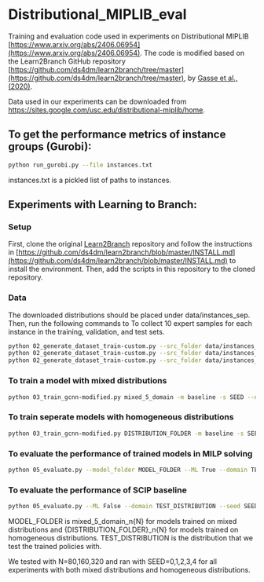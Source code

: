 # Distributional_MIPLIB_eval

Training and evaluation code used in experiments on Distributional MIPLIB [https://www.arxiv.org/abs/2406.06954](https://www.arxiv.org/abs/2406.06954). The code is modified based on the Learn2Branch GitHub repository [https://github.com/ds4dm/learn2branch/tree/master](https://github.com/ds4dm/learn2branch/tree/master), by [Gasse et al., (2020)](https://arxiv.org/abs/1906.01629).

Data used in our experiments can be downloaded from https://sites.google.com/usc.edu/distributional-miplib/home.

## To get the performance metrics of instance groups (Gurobi):
```bash
python run_gurobi.py --file instances.txt
```
instances.txt is a pickled list of paths to instances.

## Experiments with Learning to Branch:
### Setup
First, clone the original [Learn2Branch](https://github.com/ds4dm/learn2branch/tree/master) repository and follow the instructions in [https://github.com/ds4dm/learn2branch/blob/master/INSTALL.md](https://github.com/ds4dm/learn2branch/blob/master/INSTALL.md) to install the environment. Then, add the scripts in this repository to the cloned repository.

### Data
The downloaded distributions should be placed under data/instances_sep. Then, run the following commands to To collect 10 expert samples for each instance in the training, validation, and test sets.
```bash
python 02_generate_dataset_train-custom.py --src_folder data/instances_sep/{DISTRIBUTION_FOLDER}/train{ID} --dst_folder data/samples_sep/{DISTRIBUTION_FOLDER}/train{ID}
python 02_generate_dataset_train-custom.py --src_folder data/instances_sep/{DISTRIBUTION_FOLDER}/val{ID} --dst_folder data/samples_sep/{DISTRIBUTION_FOLDER}/val{ID}
python 02_generate_dataset_train-custom.py --src_folder data/instances_sep/{DISTRIBUTION_FOLDER}/test{ID} --dst_folder data/samples_sep/{DISTRIBUTION_FOLDER}/test{ID}
```

### To train a model with mixed distributions
```bash
python 03_train_gcnn-modified.py mixed_5_domain -m baseline -s SEED --n_samples_per_domain N
```
### To train seperate models with homogeneous distributions 
```bash
python 03_train_gcnn-modified.py DISTRIBUTION_FOLDER -m baseline -s SEED --n_samples_per_domain N
```


### To evaluate the performance of trained models in MILP solving
```bash
python 05_evaluate.py --model_folder MODEL_FOLDER --ML True --domain TEST_DISTRIBUTION --seed SEED --save_folder SAVE_PATH
```
### To evaluate the performance of SCIP baseline
```bash
python 05_evaluate.py --ML False --domain TEST_DISTRIBUTION --seed SEED --save_folder SAVE_PATH
```

MODEL_FOLDER is mixed_5_domain_n{N} for models trained on mixed distributions and {DISTRIBUTION_FOLDER}_n{N} for models trained on homogeneous distributions. TEST_DISTRIBUTION is the distribution that we test the trained policies with.

We tested with N=80,160,320 and ran with SEED=0,1,2,3,4 for all experiments with both mixed distributions and homogeneous distributions.
